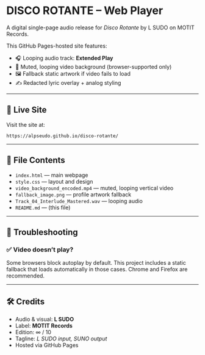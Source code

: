 
# DISCO ROTANTE – Web Player

A digital single-page audio release for *Disco Rotante* by L SUDO on MOTIT Records.

This GitHub Pages-hosted site features:
- 🎧 Looping audio track: **Extended Play**
- 🎥 Muted, looping video background (browser-supported only)
- 🖼️ Fallback static artwork if video fails to load
- ✍️ Redacted lyric overlay + analog styling

---

## 🚀 Live Site

Visit the site at:

```
https://alpseudo.github.io/disco-rotante/
```

---

## 🧩 File Contents

- `index.html` — main webpage
- `style.css` — layout and design
- `video_background_encoded.mp4` — muted, looping vertical video
- `fallback_image.png` — profile artwork fallback
- `Track_04_Interlude_Mastered.wav` — looping audio
- `README.md` — (this file)

---

## 🧪 Troubleshooting

### ✅ Video doesn’t play?
Some browsers block autoplay by default. This project includes a static fallback that loads automatically in those cases. Chrome and Firefox are recommended.

---

## 🛠️ Credits

- Audio & visual: **L SUDO**
- Label: **MOTIT Records**
- Edition: ∞ / 10
- Tagline: *L SUDO input, SUNO output*
- Hosted via GitHub Pages
